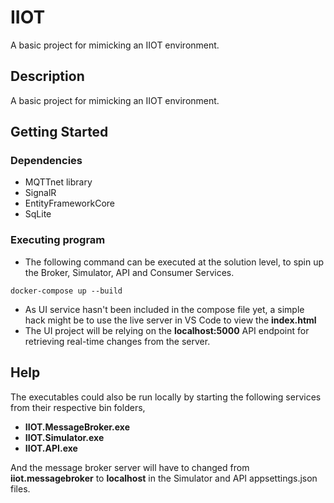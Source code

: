# IIOT

A basic project for mimicking an IIOT environment. 

## Description

A basic project for mimicking an IIOT environment. 
   

## Getting Started

### Dependencies

* MQTTnet library
* SignalR
* EntityFrameworkCore
* SqLite


### Executing program

* The following command can be executed at the solution level, to spin up the Broker, Simulator, API and Consumer Services.
```
docker-compose up --build
```

* As UI service hasn't been included in the compose file yet, a simple hack might be to use the live server in VS Code to view the **index.html**
* The UI project will be relying on the **localhost:5000** API endpoint for retrieving real-time changes from the server.


## Help

The executables could also be run locally by starting the following services from their respective bin folders,

* **IIOT.MessageBroker.exe**
* **IIOT.Simulator.exe**
* **IIOT.API.exe**

And the message broker server will have to changed from **iiot.messagebroker** to **localhost** in the Simulator and API appsettings.json files.



